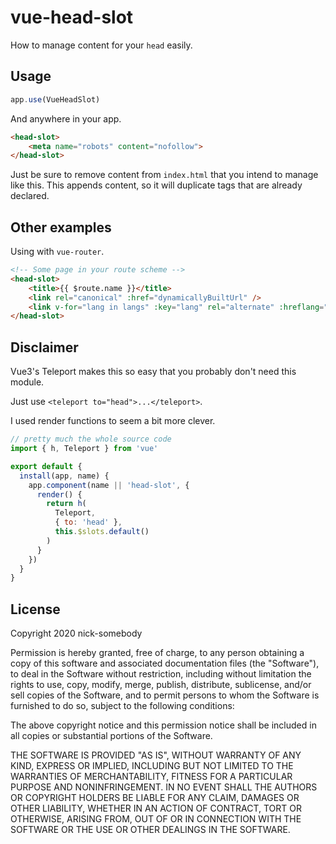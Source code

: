 # vue-head-slot

How to manage content for your `head` easily.

## Usage

```js
app.use(VueHeadSlot)
```

And anywhere in your app.
```html
<head-slot>
    <meta name="robots" content="nofollow">
</head-slot>
```

Just be sure to remove content from `index.html` that you intend to manage like this. This appends content, so it will duplicate tags that are already declared.

## Other examples

Using with `vue-router`.
```html
<!-- Some page in your route scheme -->
<head-slot>
    <title>{{ $route.name }}</title>
    <link rel="canonical" :href="dynamicallyBuiltUrl" />
    <link v-for="lang in langs" :key="lang" rel="alternate" :hreflang="lang" :href="`${dynamicallyBuiltUrl}/${lang}`" />
</head-slot>
```

## Disclaimer
Vue3's Teleport makes this so easy that you probably don't need this module.

Just use `<teleport to="head">...</teleport>`.

I used render functions to seem a bit more clever.

```js
// pretty much the whole source code
import { h, Teleport } from 'vue'

export default {
  install(app, name) {
    app.component(name || 'head-slot', {
      render() {
        return h(
          Teleport,
          { to: 'head' },
          this.$slots.default()
        )
      }
    })
  }
}
```

## License
Copyright 2020 nick-somebody

Permission is hereby granted, free of charge, to any person obtaining a copy of this software and associated documentation files (the "Software"), to deal in the Software without restriction, including without limitation the rights to use, copy, modify, merge, publish, distribute, sublicense, and/or sell copies of the Software, and to permit persons to whom the Software is furnished to do so, subject to the following conditions:

The above copyright notice and this permission notice shall be included in all copies or substantial portions of the Software.

THE SOFTWARE IS PROVIDED "AS IS", WITHOUT WARRANTY OF ANY KIND, EXPRESS OR IMPLIED, INCLUDING BUT NOT LIMITED TO THE WARRANTIES OF MERCHANTABILITY, FITNESS FOR A PARTICULAR PURPOSE AND NONINFRINGEMENT. IN NO EVENT SHALL THE AUTHORS OR COPYRIGHT HOLDERS BE LIABLE FOR ANY CLAIM, DAMAGES OR OTHER LIABILITY, WHETHER IN AN ACTION OF CONTRACT, TORT OR OTHERWISE, ARISING FROM, OUT OF OR IN CONNECTION WITH THE SOFTWARE OR THE USE OR OTHER DEALINGS IN THE SOFTWARE.